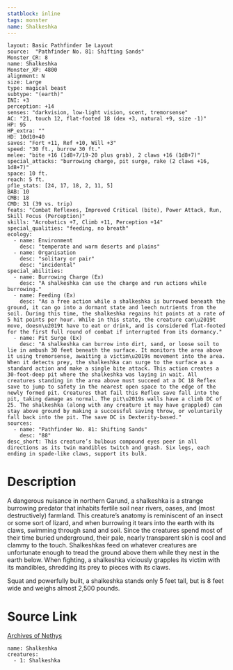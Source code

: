 ```yaml
---
statblock: inline
tags: monster
name: Shalkeshka
---
```

```statblock
layout: Basic Pathfinder 1e Layout
source:  "Pathfinder No. 81: Shifting Sands"
Monster_CR: 8
name: Shalkeshka
Monster_XP: 4800
alignment: N
size: Large
type: magical beast
subtype: "(earth)"
INI: +3
perception: +14
senses: "darkvision, low-light vision, scent, tremorsense"
AC: "21, touch 12, flat-footed 18 (dex +3, natural +9, size -1)"
HP: 95
HP_extra: ""
HD: 10d10+40
saves: "Fort +11, Ref +10, Will +3"
speed: "30 ft., burrow 30 ft."
melee: "bite +16 (1d8+7/19-20 plus grab), 2 claws +16 (1d8+7)"
special_attacks: "burrowing charge, pit surge, rake (2 claws +16, 1d8+7)"
space: 10 ft.
reach: 5 ft.
pf1e_stats: [24, 17, 18, 2, 11, 5]
BAB: 10
CMB: 18
CMD: 31 (39 vs. trip)
feats: "Combat Reflexes, Improved Critical (bite), Power Attack, Run, Skill Focus (Perception)"
skills: "Acrobatics +7, Climb +11, Perception +14"
special_qualities: "feeding, no breath"
ecology:
  - name: Environment
    desc: "temperate and warm deserts and plains"
  - name: Organisation
    desc: "solitary or pair"
    desc: "incidental"
special_abilities:
  - name: Burrowing Charge (Ex)
    desc: "A shalkeshka can use the charge and run actions while burrowing."
  - name: Feeding (Ex)
    desc: "As a free action while a shalkeshka is burrowed beneath the ground, it can go into a dormant state and leech nutrients from the soil. During this time, the shalkeshka regains hit points at a rate of 5 hit points per hour. While in this state, the creature can\u2019t move, doesn\u2019t have to eat or drink, and is considered flat-footed for the first full round of combat if interrupted from its dormancy."
  - name: Pit Surge (Ex)
    desc: "A shalkeshka can burrow into dirt, sand, or loose soil to lie in ambush 30 feet beneath the surface. It monitors the area above it using tremorsense, awaiting a victim\u2019s movement into the area. When it detects prey, the shalkeshka can surge to the surface as a standard action and make a single bite attack. This action creates a 30-foot-deep pit where the shalkeshka was laying in wait. All creatures standing in the area above must succeed at a DC 18 Reflex save to jump to safety in the nearest open space to the edge of the newly formed pit. Creatures that fail this Reflex save fall into the pit, taking damage as normal. The pit\u2019s walls have a climb DC of 25. The shalkeshka (along with any creature it may have grappled) can stay above ground by making a successful saving throw, or voluntarily fall back into the pit. The save DC is Dexterity-based."
sources:
  - name: "Pathfinder No. 81: Shifting Sands"
    desc: "88"
desc_short: This creature’s bulbous compound eyes peer in all directions as its twin mandibles twitch and gnash. Six legs, each ending in spade-like claws, support its bulk.
```
# Description
A dangerous nuisance in northern Garund, a shalkeshka is a strange burrowing predator that inhabits fertile soil near rivers, oases, and (most destructively) farmland. This creature’s anatomy is reminiscent of an insect or some sort of lizard, and when burrowing it tears into the earth with its claws, swimming through sand and soil. Since the creatures spend most of their time buried underground, their pale, nearly transparent skin is cool and clammy to the touch. Shalkeshkas feed on whatever creatures are unfortunate enough to tread the ground above them while they nest in the earth below. When fighting, a shalkeshka viciously grapples its victim with its mandibles, shredding its prey to pieces with its claws.

Squat and powerfully built, a shalkeshka stands only 5 feet tall, but is 8 feet wide and weighs almost 2,500 pounds.
# Source Link
[Archives of Nethys](https://aonprd.com/MonsterDisplay.aspx?ItemName=Shalkeshka)
```encounter-table
name: Shalkeshka
creatures:
  - 1: Shalkeshka
```
